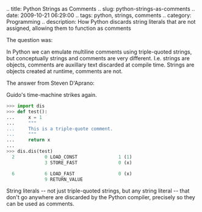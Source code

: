 .. title: Python Strings as Comments
.. slug: python-strings-as-comments
.. date: 2009-10-21 06:29:00
.. tags: python, strings, comments
.. category: Programming
.. description: How Python discards string literals that are not assigned, allowing them to function as comments

The question was:

In Python we can emulate multiline comments using triple-quoted
strings, but conceptually strings and comments are very different.
I.e. strings are objects, comments are auxillary text discarded at
compile time. Strings are objects created at runtime, comments are
not.

The answer from Steven D'Aprano:

Guido's time-machine strikes again.

```python
>>> import dis
>>> def test():
...     x = 1
...     """
...     This is a triple-quote comment.
...     """
...     return x
...
>>> dis.dis(test)
  2           0 LOAD_CONST               1 (1)
              3 STORE_FAST               0 (x)

  6           6 LOAD_FAST                0 (x)
              9 RETURN_VALUE
```

String literals -- not just triple-quoted strings, but any string
literal -- that don't go anywhere are discarded by the Python compiler,
precisely so they can be used as comments.
